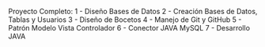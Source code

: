 Proyecto Completo:
1 - Diseño Bases de Datos
2 - Creación Bases de Datos, Tablas y Usuarios
3 - Diseño de Bocetos
4 - Manejo de Git y GitHub
5 - Patrón Modelo Vista Controlador
6 - Conector JAVA MySQL
7 - Desarrollo JAVA
